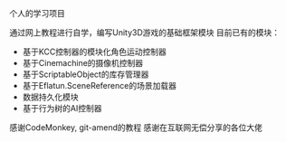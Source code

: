 个人的学习项目

通过网上教程进行自学，编写Unity3D游戏的基础框架模块
目前已有的模块：

- 基于KCC控制器的模块化角色运动控制器
- 基于Cinemachine的摄像机控制器
- 基于ScriptableObject的库存管理器
- 基于Eflatun.SceneReference的场景加载器
- 数据持久化模块
- 基于行为树的AI控制器

感谢CodeMonkey, git-amend的教程
感谢在互联网无偿分享的各位大佬
